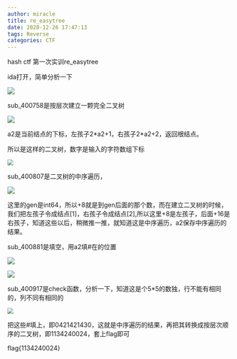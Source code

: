 ```yaml
---
author: miracle
title: re_easytree
date: 2020-12-26 17:47:13
tags: Reverse
categories:	CTF
---
```


hash ctf 第一次实训re_easytree

ida打开，简单分析一下

![](re-easytree/1.png)

sub_400758是按层次建立一颗完全二叉树

![](re-easytree/2.png)

a2是当前结点的下标，左孩子2\*a2+1，右孩子2\*a2+2，返回根结点。

所以是这样的二叉树，数字是输入的字符数组下标

<img src="re-easytree/20201226_175651.jpg" style="zoom: 80%;" />

sub_400807是二叉树的中序遍历，

![](re-easytree/3.png)

这里的gen是int64，所以+8就是到gen后面的那个数，而在建立二叉树的时候，我们把左孩子令成结点[1]，右孩子令成结点[2],所以这里+8是左孩子，后面+16是右孩子，知道这些以后，稍微推一推，就知道这是中序遍历，a2保存中序遍历的结果。

sub_400881是填空，用a2填#在的位置

![](re-easytree/4.png)

![](re-easytree/5.png)

sub_400917是check函数，分析一下，知道这是个5*5的数独，行不能有相同的，列不同有相同的

<img src="re-easytree/20201226_181559.jpg" style="zoom: 80%;" />

把这些#填上，即0421421430，这就是中序遍历的结果，再把其转换成按层次顺序的二叉树，即1134240024，套上flag即可

flag{1134240024}

